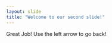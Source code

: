 ```yaml
---
layout: slide
title: "Welcome to our second slide!"
---
```

Great Job!
Use the left arrow to go back!
